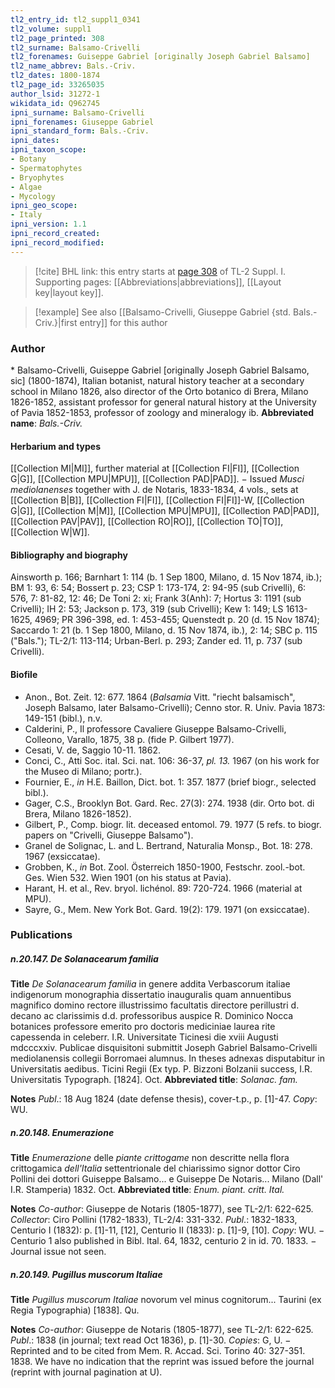 ```yaml
---
tl2_entry_id: tl2_suppl1_0341
tl2_volume: suppl1
tl2_page_printed: 308
tl2_surname: Balsamo-Crivelli
tl2_forenames: Guiseppe Gabriel [originally Joseph Gabriel Balsamo]
tl2_name_abbrev: Bals.-Criv.
tl2_dates: 1800-1874
tl2_page_id: 33265035
author_lsid: 31272-1
wikidata_id: Q962745
ipni_surname: Balsamo-Crivelli
ipni_forenames: Giuseppe Gabriel
ipni_standard_form: Bals.-Criv.
ipni_dates: 
ipni_taxon_scope: 
- Botany
- Spermatophytes
- Bryophytes
- Algae
- Mycology
ipni_geo_scope: 
- Italy
ipni_version: 1.1
ipni_record_created: 
ipni_record_modified:
---
```



> [!cite] BHL link: this entry starts at [page 308](https://www.biodiversitylibrary.org/page/33265035) of TL-2 Suppl. I.
> Supporting pages: [[Abbreviations|abbreviations]], [[Layout key|layout key]].

> [!example] See also [[Balsamo-Crivelli, Giuseppe Gabriel {std. Bals.-Criv.}|first entry]] for this author

### Author

\* Balsamo-Crivelli, Guiseppe Gabriel \[originally Joseph Gabriel Balsamo, sic\] (1800-1874), Italian botanist, natural history teacher at a secondary school in Milano 1826, also director of the Orto botanico di Brera, Milano 1826-1852, assistant professor for general natural history at the University of Pavia 1852-1853, professor of zoology and mineralogy ib. 
**Abbreviated name**: *Bals.-Criv.*

#### Herbarium and types

[[Collection MI|MI]], further material at [[Collection FI|FI]], [[Collection G|G]], [[Collection MPU|MPU]], [[Collection PAD|PAD]]. − Issued *Musci mediolanenses* together with J. de Notaris, 1833-1834, 4 vols., sets at [[Collection B|B]], [[Collection FI|FI]], [[Collection FI|FI]]-W, [[Collection G|G]], [[Collection M|M]], [[Collection MPU|MPU]], [[Collection PAD|PAD]], [[Collection PAV|PAV]], [[Collection RO|RO]], [[Collection TO|TO]], [[Collection W|W]].

#### Bibliography and biography

Ainsworth p. 166; Barnhart 1: 114 (b. 1 Sep 1800, Milano, d. 15 Nov 1874, ib.); BM 1: 93, 6: 54; Bossert p. 23; CSP 1: 173-174, 2: 94-95 (sub Crivelli), 6: 576, 7: 81-82, 12: 46; De Toni 2: xi; Frank 3(Anh): 7; Hortus 3: 1191 (sub Crivelli); IH 2: 53; Jackson p. 173, 319 (sub Crivelli); Kew 1: 149; LS 1613-1625, 4969; PR 396-398, ed. 1: 453-455; Quenstedt p. 20 (d. 15 Nov 1874); Saccardo 1: 21 (b. 1 Sep 1800, Milano, d. 15 Nov 1874, ib.), 2: 14; SBC p. 115 ("Bals."); TL-2/1: 113-114; Urban-Berl. p. 293; Zander ed. 11, p. 737 (sub Crivelli).

#### Biofile

- Anon., Bot. Zeit. 12: 677. 1864 (*Balsamia* Vitt. "riecht balsamisch", Joseph Balsamo, later Balsamo-Crivelli); Cenno stor. R. Univ. Pavia 1873: 149-151 (bibl.), n.v.
- Calderini, P., Il professore Cavaliere Giuseppe Balsamo-Crivelli, Colleono, Varallo, 1875, 38 p. (fide P. Gilbert 1977).
- Cesati, V. de, Saggio 10-11. 1862.
- Conci, C., Atti Soc. ital. Sci. nat. 106: 36-37, *pl. 13.* 1967 (on his work for the Museo di Milano; portr.).
- Fournier, E., *in* H.E. Baillon, Dict. bot. 1: 357. 1877 (brief biogr., selected bibl.).
- Gager, C.S., Brooklyn Bot. Gard. Rec. 27(3): 274. 1938 (dir. Orto bot. di Brera, Milano 1826-1852).
- Gilbert, P., Comp. biogr. lit. deceased entomol. 79. 1977 (5 refs. to biogr. papers on "Crivelli, Giuseppe Balsamo").
- Granel de Solignac, L. and L. Bertrand, Naturalia Monsp., Bot. 18: 278. 1967 (exsiccatae).
- Grobben, K., *in* Bot. Zool. Österreich 1850-1900, Festschr. zool.-bot. Ges. Wien 532. Wien 1901 (on his status at Pavia).
- Harant, H. et al., Rev. bryol. lichénol. 89: 720-724. 1966 (material at MPU).
- Sayre, G., Mem. New York Bot. Gard. 19(2): 179. 1971 (on exsiccatae).

### Publications

##### n.20.147. De Solanacearum familia

**Title**
*De Solanacearum familia* in genere addita Verbascorum italiae indigenorum monographia dissertatio inauguralis quam annuentibus magnifico domino rectore illustrissimo facultatis directore perillustri d. decano ac clarissimis d.d. professoribus auspice R. Dominico Nocca botanices professore emerito pro doctoris mediciniae laurea rite capessenda in celeberr. I.R. Universitate Ticinesi die xviii Augusti mdcccxxiv. Publicae disquisitoni submittit Joseph Gabriel Balsamo-Crivelli mediolanensis collegii Borromaei alumnus. In theses adnexas disputabitur in Universitatis aedibus. Ticini Regii (Ex typ. P. Bizzoni Bolzanii success, I.R. Universitatis Typograph. \[1824\]. Oct.
**Abbreviated title**: *Solanac. fam.*

**Notes**
*Publ*.: 18 Aug 1824 (date defense thesis), cover-t.p., p. \[1\]-47. *Copy*: WU.

##### n.20.148. Enumerazione

**Title**
*Enumerazione* delle *piante crittogame* non descritte nella flora crittogamica *dell'Italia* settentrionale del chiarissimo signor dottor Ciro Pollini dei dottori Guiseppe Balsamo... e Guiseppe De Notaris... Milano (Dall' I.R. Stamperia) 1832. Oct.
**Abbreviated title**: *Enum. piant. critt. Ital.*

**Notes**
*Co-author*: Giuseppe de Notaris (1805-1877), see TL-2/1: 622-625. *Collector*: Ciro Pollini (1782-1833), TL-2/4: 331-332.
*Publ*.: 1832-1833, Centurio I (1832): p. \[1\]-11, \[12\], Centurio II (1833): p. \[1\]-9, \[10\]. *Copy*: WU. − Centurio 1 also published in Bibl. Ital. 64, 1832, centurio 2 in id. 70. 1833. − Journal issue not seen.

##### n.20.149. Pugillus muscorum Italiae

**Title**
*Pugillus muscorum Italiae* novorum vel minus cognitorum... Taurini (ex Regia Typographia) \[1838\]. Qu.

**Notes**
*Co-author*: Giuseppe de Notaris (1805-1877), see TL-2/1: 622-625.
*Publ*.: 1838 (in journal; text read Oct 1836), p. \[1\]-30. *Copies*: G, U. − Reprinted and to be cited from Mem. R. Accad. Sci. Torino 40: 327-351. 1838. We have no indication that the reprint was issued before the journal (reprint with journal pagination at U).

